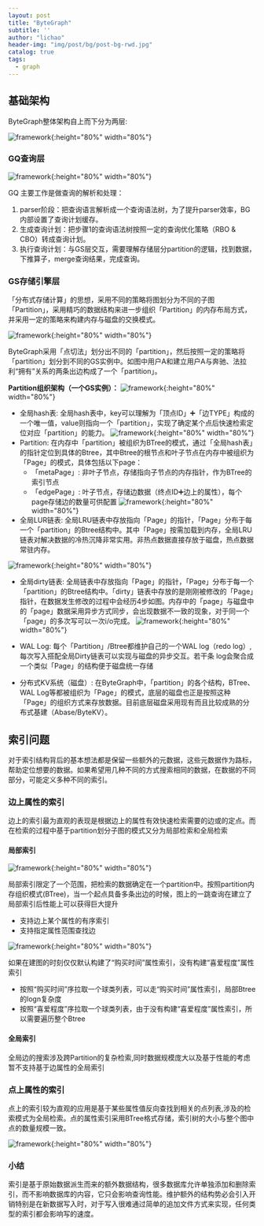 ```yaml
---
layout: post
title: "ByteGraph"
subtitle: ''
author: "lichao"
header-img: "img/post/bg/post-bg-rwd.jpg"
catalog: true
tags:
  - graph 
---
```


## 基础架构

ByteGraph整体架构自上而下分为两层:

![framework](/img/post/store/graph/byte_graph_frame.png){:height="80%" width="80%"}

### GQ查询层

![framework](/img/post/store/graph/byte_graph_gq.png){:height="80%" width="80%"}

GQ 主要工作是做查询的解析和处理：

1. parser阶段：把查询语言解析成一个查询语法树，为了提升parser效率，BG内部设置了查询计划缓存。
2. 生成查询计划：把步骤1的查询语法树按照一定的查询优化策略（RBO & CBO）转成查询计划。
3. 执行查询计划：与GS层交互，需要理解存储层分partition的逻辑，找到数据，下推算子，merge查询结果，完成查询。

### GS存储引擎层

「分布式存储计算」的思想，采用不同的策略将图划分为不同的子图「Partition」，采用精巧的数据结构来进一步组织「Partition」的内存布局方式，并采用一定的策略来构建内存与磁盘的交换模式。

![framework](/img/post/store/graph/点切法.png){:height="80%" width="80%"}

ByteGraph采用「点切法」划分出不同的「partition」，然后按照一定的策略将「partition」划分到不同的GS实例中。如图中用户A和建立用户A与奔驰、法拉利“拥有”关系的两条出边构成了一个「partition」。

**Partition组织架构（一个GS实例）：**
![framework](/img/post/store/graph/Partition组织架构.png){:height="80%" width="80%"}

- 全局hash表: 全局hash表中，key可以理解为「顶点ID」➕「边TYPE」构成的一个唯一值，value则指向一个「partition」，实现了确定某个点后快速检索定位对应「partition」的能力。
  ![framework](/img/post/store/graph/全局hash.png){:height="80%" width="80%"}
- Partition: 在内存中「partition」被组织为BTree的模式，通过「全局hash表」的指针定位到具体的Btree，其中Btree的根节点和叶子节点在内存中被组织为「Page」的模式，具体包括以下page：
  - 「metaPage」: 非叶子节点，存储指向子节点的内存指针，作为BTree的索引节点
  - 「edgePage」: 叶子节点，存储边数据（终点ID➕边上的属性），每个page存储边的数量可供配置
![framework](/img/post/store/graph/paritition.png){:height="80%" width="80%"}
- 全局LUR链表: 全局LRU链表中存放指向「Page」的指针，「Page」分布于每一个「partition」的Btree结构中。其中「Page」按需加载到内存，全局LRU链表对解决数据的冷热沉降非常实用。非热点数据直接存放于磁盘，热点数据常驻内存。

![framework](/img/post/store/graph/url.png){:height="80%" width="80%"}

- 全局dirty链表: 全局链表中存放指向「Page」的指针，「Page」分布于每一个「partition」的Btree结构中。「dirty」链表中存放的是刚刚被修改的「Page」指针，在数据发生修改的过程中会经历4步如图。内存中的「page」与磁盘中的「page」数据采用异步方式同步，会出现数据不一致的现象，对于同一个「page」的多次写可以一次i/o完成。
![framework](/img/post/store/graph/dirty.png){:height="80%" width="80%"}

- WAL Log: 每个「Partition」/Btree都维护自己的一个WAL log（redo log）, 每次写入搭配全局Dirty链表可以实现与磁盘的异步交互。若干条 log会聚合成一个类似「Page」的结构便于磁盘统一存储

- 分布式KV系统（磁盘）: 在ByteGraph中，「partition」的各个结构，BTree、WAL Log等都被组织为「Page」的模式，底层的磁盘也正是按照这种「Page」的组织方式来存放数据。目前底层磁盘采用现有而且比较成熟的分布式基建（Abase/ByteKV）。

## 索引问题

对于索引结构背后的基本想法都是保留一些额外的元数据，这些元数据作为路标，帮助定位想要的数据。如果希望用几种不同的方式搜索相同的数据，在数据的不同部分，可能定义多种不同的索引。

### 边上属性的索引

边上的索引最为直观的表现是根据边上的属性有效快速检索需要的边或的定点。而在检索的过程中基于partition划分子图的模式又分为局部检索和全局检索

#### 局部索引

![framework](/img/post/store/graph/局部索引.png){:height="80%" width="80%"}

局部索引限定了一个范围，把检索的数据确定在一个partition中。按照partition内存组织模式(BTree)，当一个起点具备多条出边的时候，图上的一跳查询在建立了局部索引后性能上可以获得巨大提升

- 支持边上某个属性的有序索引
- 支持指定属性范围查找边

![framework](/img/post/store/graph/局部索引示例.png){:height="80%" width="80%"}

如果在建图的时刻仅仅默认构建了“购买时间”属性索引，没有构建“喜爱程度”属性索引

- 按照“购买时间”序拉取一个球类列表，可以走“购买时间”属性索引，局部Btree的logn复杂度
- 按照“喜爱程度”序拉取一个球类列表，由于没有构建“喜爱程度”属性索引，所以需要遍历整个Btree

#### 全局索引

全局边的搜索涉及跨Partition的复杂检索,同时数据规模庞大以及基于性能的考虑暂不支持基于边属性的全局索引

### 点上属性的索引

点上的索引较为直观的应用是基于某些属性值反向查找到相关的点列表,涉及的检索模式为全局检索。点的属性索引采用BTree格式存储，索引树的大小与整个图中点的数量规模一致。

![framework](/img/post/store/graph/点索引.png){:height="80%" width="80%"}

### 小结

索引是基于原始数据派生而来的额外数据结构，很多数据库允许单独添加和删除索引，而不影响数据库的内容，它只会影响查询性能。维护额外的结构势必会引入开销特别是在新数据写入时，对于写入很难通过简单的追加文件方式来实现，任何类型的索引都会影响写的速度。
